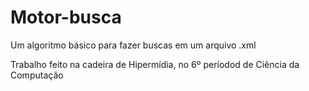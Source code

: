 # Motor-busca
Um algoritmo básico para fazer buscas em um arquivo .xml

Trabalho feito na cadeira de Hipermídia, no 6º períodod de Ciência da Computação